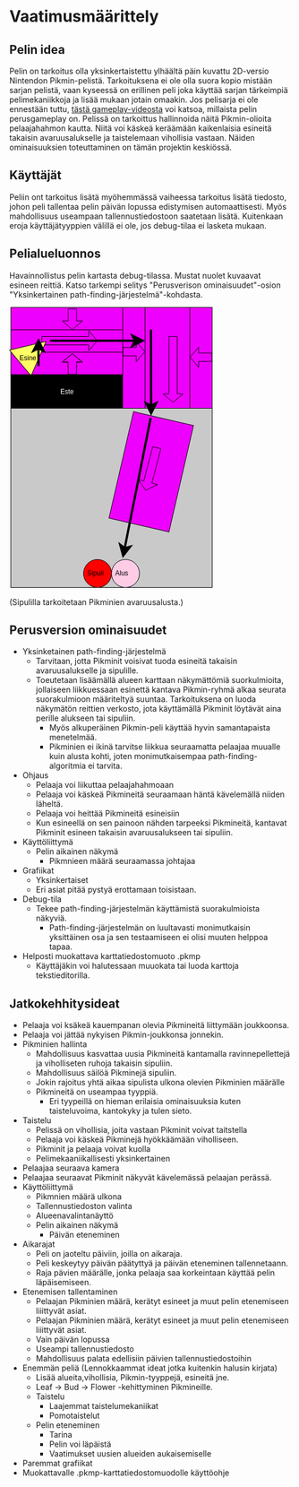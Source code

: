 # Vaatimusmäärittely

## Pelin idea
Pelin on tarkoitus olla yksinkertaistettu ylhäältä päin kuvattu 2D-versio Nintendon Pikmin-pelistä. Tarkoituksena ei ole olla suora kopio mistään sarjan pelistä, vaan kyseessä on erillinen peli joka käyttää sarjan tärkeimpiä pelimekaniikkoja ja lisää mukaan jotain omaakin. Jos pelisarja ei ole ennestään tuttu, [tästä gameplay-videosta](https://www.youtube.com/watch?v=Avjo5OGyS2Q&t=983s) voi katsoa, millaista pelin perusgameplay on. Pelissä on tarkoittus hallinnoida näitä Pikmin-olioita pelaajahahmon kautta. Niitä voi käskeä keräämään kaikenlaisia esineitä takaisin avaruusalukselle ja taistelemaan vihollisia vastaan. Näiden ominaisuuksien toteuttaminen on tämän projektin keskiössä.

## Käyttäjät
Peliin ont tarkoitus lisätä myöhemmässä vaiheessa tarkoitus lisätä tiedosto, johon peli tallentaa pelin päivän lopussa edistymisen automaattisesti. Myös mahdollisuus useampaan tallennustiedostoon saatetaan lisätä. Kuitenkaan eroja käyttäjätyyppien välillä ei ole, jos debug-tilaa ei lasketa mukaan.


## Pelialueluonnos

Havainnollistus pelin kartasta debug-tilassa. Mustat nuolet kuvaavat esineen reittiä. Katso tarkempi selitys "Perusverison ominaisuudet"-osion "Yksinkertainen path-finding-järjestelmä"-kohdasta.

![Pelialueluonnos](https://github.com/JustAGoldeneye/ot-harjoitustyo/blob/master/Documentation/Pikmin_2D_pelialuesuunnitelma.png "Pelialueluonnos")

(Sipulilla tarkoitetaan Pikminien avaruusalusta.)

## Perusversion ominaisuudet

* Yksinketainen path-finding-järjestelmä
  * Tarvitaan, jotta Pikminit voisivat tuoda esineitä takaisin avaruusalukselle ja sipulille.
  * Toeutetaan lisäämällä alueen karttaan näkymättömiä suorkulmioita, jollaiseen liikkuessaan esinettä kantava Pikmin-ryhmä alkaa seurata suorakulmioon määriteltyä suuntaa. Tarkoituksena on luoda näkymätön reittien verkosto, jota käyttämällä Pikminit löytävät aina perille alukseen tai sipuliin.
    * Myös alkuperäinen Pikmin-peli käyttää hyvin samantapaista menetelmää.
    * Pikminien ei ikinä tarvitse liikkua seuraamatta pelaajaa muualle kuin alusta kohti, joten monimutkaisempaa path-finding-algoritmia ei tarvita.
* Ohjaus
  * Pelaaja voi liikuttaa pelaajahahmoaan
  * Pelaaja voi käskeä Pikmineitä seuraamaan häntä kävelemällä niiden läheltä.
  * Pelaaja voi heittää Pikmineitä esineisiin
  * Kun esineellä on sen painoon nähden tarpeeksi Pikmineitä, kantavat Pikminit esineen takaisin avaruusalukseen tai sipuliin.
* Käyttöliittymä
  * Pelin aikainen näkymä
    * Pikmnieen määrä seuraamassa johtajaa
* Grafiikat
  * Yksinkertaiset
  * Eri asiat pitää pystyä erottamaan toisistaan.
* Debug-tila
  * Tekee path-finding-järjestelmän käyttämistä suorakulmioista näkyviä.
    * Path-finding-järjestelmän on luultavasti monimutkaisin yksittäinen osa ja sen testaamiseen ei olisi muuten helppoa tapaa.
* Helposti muokattava karttatiedostomuoto .pkmp
  * Käyttäjäkin voi halutessaan muuokata tai luoda karttoja tekstieditorilla.

## Jatkokehhitysideat
* Pelaaja voi ksäkeä kauempanan olevia Pikmineitä liittymään joukkoonsa.
* Pelaaja voi jättää nykyisen Pikmin-joukkonsa jonnekin.
* Pikminien hallinta
  * Mahdollisuus kasvattaa uusia Pikmineitä kantamalla ravinnepellettejä ja viholliseten ruhoja takaisin sipuliin.
  * Mahdollisuus säilöä Pikminejä sipuliin.
  * Jokin rajoitus yhtä aikaa sipulista ulkona olevien Pikminien määrälle
  * Pikmineitä on useampaa tyyppiä.
    * Eri tyypeillä on hieman erilaisia ominaisuuksia kuten taisteluvoima, kantokyky ja tulen sieto.
* Taistelu
  * Pelissä on vihollisia, joita vastaan Pikminit voivat taitstella
  * Pelaaja voi käskeä Pikminejä hyökkäämään viholliseen.
  * Pikminit ja pelaaja voivat kuolla
  * Pelimekaaniikallisesti yksinkertainen
* Pelaajaa seuraava kamera
* Pelaajaa seuraavat Pikminit näkyvät kävelemässä pelaajan perässä.
* Käyttöliittymä
  * Pikmnien määrä ulkona
  * Tallennustiedoston valinta
  * Alueenavalintanäyttö
  * Pelin aikainen näkymä
    * Päivän eteneminen
* Aikarajat
  * Peli on jaoteltu päiviin, joilla on aikaraja.
  * Peli keskeytyy päivän päätyttyä ja päivän eteneminen tallennetaann.
  * Raja pävien määrälle, jonka pelaaja saa korkeintaan käyttää pelin läpäisemiseen.
* Etenemisen tallentaminen
  * Pelaajan Pikminien määrä, kerätyt esineet ja muut pelin etenemiseen liiittyvät asiat.
  * Pelaajan Pikminien määrä, kerätyt esineet ja muut pelin etenemiseen liiittyvät asiat.
  * Vain päivän lopussa
  * Useampi tallennustiedosto
  * Mahdollisuus palata edellisiin päivien tallennustiedostoihin
* Enemmän peliä (Lennokkaammat ideat jotka kuitenkin halusin kirjata)
  * Lisää alueita,vihollisia, Pikmin-tyyppejä, esineitä jne.
  * Leaf -> Bud -> Flower -kehittyminen Pikmineille.
  * Taistelu
    * Laajemmat taistelumekaniikat
    * Pomotaistelut 
  * Pelin eteneminen
    * Tarina
    * Pelin voi läpäistä
    * Vaatimukset uusien alueiden aukaisemiselle
* Paremmat grafiikat
* Muokattavalle .pkmp-karttatiedostomuodolle käyttöohje
